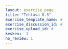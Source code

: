 ```yaml
---
layout: exercise_page
title: "Tehtävä 6.5"
exercise_template_name: #
exercise_discussion_id: #
exercise_upload_id: #
kesken:  1
no_review: 1
---
```

